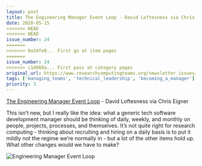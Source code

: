 ```yaml
---
layout: post
title: The Engineering Manager Event Loop - David Loftesness via Chris Eigner
date: 2020-05-15
<<<<<<< HEAD
<<<<<<< HEAD
issue_number: 24
=======
>>>>>>> 0a34fe0... First go at item pages
=======
issue_number: 24
>>>>>>> c1d069a... First pass at category pages
original_url: https://www.researchcomputingteams.org/newsletter_issues/0024
tags: ['managing_teams', 'technical_leadership', 'becoming_a_manager']
priority: 3
---
```


<!-- markdownlint-disable MD033 -->
<!-- markdownlint-disable MD041 -->
<!-- markdownlint-disable MD049 -->

[The Engineering Manager Event Loop](https://www.chriseigner.com/engineering-manager-event-loop/) - David Loftesness via Chris Eigner

This isn’t new, but I really like the idea: what a generic tech software development manager should be thinking of daily, weekly, and monthly on people, projects, processes, and themselves.  It’s not quite right for research computing - thinking about recruiting and hiring on a daily basis is to put it mildly not the regime we’re normally in - but a lot of the other items hold up.   What other changes would we have to make?

![Engineering Manager Event Loop](https://s3-us-west-2.amazonaws.com/chris-eigner-site/2018/10/Screen-Shot-2018-10-24-at-5.37.09-PM.png)
